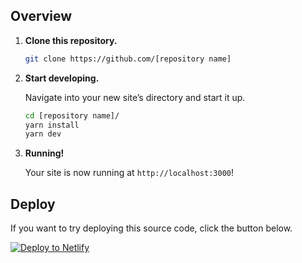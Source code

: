 ## Overview

1.  **Clone this repository.**

    ```sh
    git clone https://github.com/[repository name]
    ```

2.  **Start developing.**

    Navigate into your new site’s directory and start it up.

    ```sh
    cd [repository name]/
    yarn install
    yarn dev
    ```

3.  **Running!**

    Your site is now running at `http://localhost:3000`!

## Deploy

If you want to try deploying this source code, click the button below.

[![Deploy to Netlify](https://www.netlify.com/img/deploy/button.svg)](https://app.netlify.com/start/deploy?repository=https://github.com/SuguruOoki/nuxt-blog)
